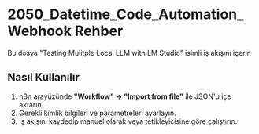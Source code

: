 # 2050_Datetime_Code_Automation_Webhook Rehber

Bu dosya "Testing Mulitple Local LLM with LM Studio" isimli iş akışını içerir.

## Nasıl Kullanılır
1. n8n arayüzünde **"Workflow" → "Import from file"** ile JSON'u içe aktarın.
2. Gerekli kimlik bilgileri ve parametreleri ayarlayın.
3. İş akışını kaydedip manuel olarak veya tetikleyicisine göre çalıştırın.
